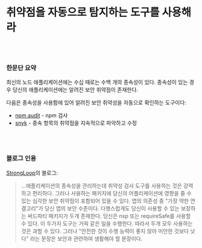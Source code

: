 # 취약점을 자동으로 탐지하는 도구를 사용해라

<br/><br/>

### 한문단 요약

최신의 노드 애플리케이션에는 수십 때로는 수백 개의 종속성이 있다.
종속성이 있는 경우 당신의 애플리케이션에는 알려진 보안 취약점이 존재한다.

다음은 종속성을 사용함에 있어 알려진 보안 취약성을 자동으로 확인하는 도구이다:
- [npm audit](https://docs.npmjs.com/cli/audit) - npm 검사
- [snyk](https://snyk.io/) - 종속 항목의 취약점을 지속적으로 파악하고 수정

<br/><br/>

### 블로그 인용

[StrongLoop](https://strongloop.com/strongblog/best-practices-for-express-in-production-part-one-security/)의 블로그:

> ...애플리케이션의 종속성을 관리하는데 취약성 검사 도구를 사용하는 것은 강력하고 편리하다.
그러나 사용하는 패키지에 당신의 어플리케이션에 영향을 줄 수 있는 심각한 보안 취약점이 포함되어 있을 수 있다.
앱의 의존성 중 "가장 약한 연결고리"가 당신 앱의 보안 수준이다.
다행스럽게도 당신이 사용할 수 있는 보장하는 써드파티 패키지가 두개 존재한다. 당신은 nsp 또는 requireSafe를 사용할 수 있다.
이 두가지 도구는 거읙 같은 일을 수행한다. 따라서 두개 모두 사용하는 것은 과할 수 있다. 그러나 "안전한 것이 수행 능력이 좋지 않아 미안한 것보다 낫다" 라는 문장은 보안과 관련하여 생활해야 할 문장이다.